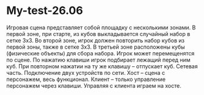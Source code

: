 # My-test-26.06
 Игровая сцена представляет собой площадку с несколькими зонами. В первой зоне, при старте, из кубов выкладывается случайный набор в сетке 3x3. Во второй зоне, игрок должен повторить набор кубов из первой зоны, также в сетке 3x3. В третьей зоне расположены кубы (физические объекты) для сбора набора. Игрок может перемещенятся по сцене. По нажатию клавиши игрок подбирает лежащий перед ним куб. При повторном нажатии на ту же клавишу – отпускает куб. Сетевая часть. Подключение двух устройств по сети. Хост – сцена с персонажем, весь функционал. Клиент – только управление персонажем через клавиши. Управляя с клиента играем на хосте.
